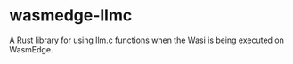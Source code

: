 # wasmedge-llmc
A Rust library for using llm.c functions when the Wasi is being executed on WasmEdge.
